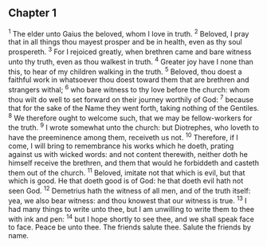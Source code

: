 ## Chapter 1

<sup>1</sup> The elder unto Gaius the beloved, whom I love in truth.
<sup>2</sup> Beloved, I pray that in all things thou mayest prosper and be in health, even as thy soul prospereth.
<sup>3</sup> For I rejoiced greatly, when brethren came and bare witness unto thy truth, even as thou walkest in truth.
<sup>4</sup> Greater joy have I none than this, to hear of my children walking in the truth.
<sup>5</sup> Beloved, thou doest a faithful work in whatsoever thou doest toward them that are brethren and strangers withal;
<sup>6</sup> who bare witness to thy love before the church: whom thou wilt do well to set forward on their journey worthily of God:
<sup>7</sup> because that for the sake of the Name they went forth, taking nothing of the Gentiles.
<sup>8</sup> We therefore ought to welcome such, that we may be fellow-workers for the truth.
<sup>9</sup> I wrote somewhat unto the church: but Diotrephes, who loveth to have the preeminence among them, receiveth us not.
<sup>10</sup> Therefore, if I come, I will bring to remembrance his works which he doeth, prating against us with wicked words: and not content therewith, neither doth he himself receive the brethren, and them that would he forbiddeth and casteth them out of the church.
<sup>11</sup> Beloved, imitate not that which is evil, but that which is good. He that doeth good is of God: he that doeth evil hath not seen God.
<sup>12</sup> Demetrius hath the witness of all men, and of the truth itself: yea, we also bear witness: and thou knowest that our witness is true.
<sup>13</sup> I had many things to write unto thee, but I am unwilling to write them to thee with ink and pen:
<sup>14</sup> but I hope shortly to see thee, and we shall speak face to face. Peace be unto thee. The friends salute thee. Salute the friends by name.